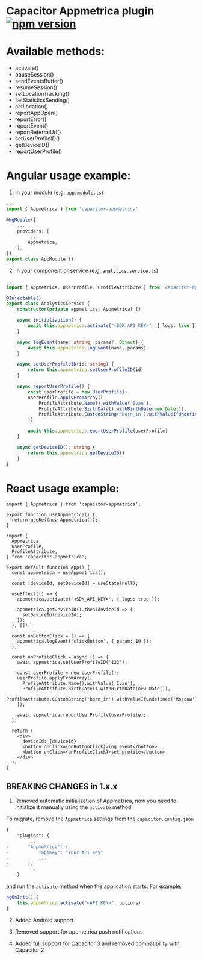 # Capacitor Appmetrica plugin [![npm version](https://badge.fury.io/js/capacitor-appmetrica.svg)](https://badge.fury.io/js/capacitor-appmetrica)

# Available methods:

- activate()
- pauseSession()
- sendEventsBuffer()
- resumeSession()
- setLocationTracking()
- setStatisticsSending()
- setLocation()
- reportAppOpen()
- reportError()
- reportEvent()
- reportReferralUrl()
- setUserProfileID()
- getDeviceID()
- reportUserProfile()

# Angular usage example:

1. In your module (e.g. `app.module.ts`)

```ts
...
import { Appmetrica } from 'capacitor-appmetrica'

@NgModule({
	...
	providers: [
		...
		Appmetrica,
	],
})
export class AppModule {}

```

2. In your component or service (e.g. `analytics.service.ts`)

```ts
...
import { Appmetrica, UserProfile, ProfileAttribute } from 'capacitor-appmetrica'

@Injectable()
export class AnalyticsService {
	constructor(private appmetrica: Appmetrica) {}

	async initialization() {
		await this.appmetrica.activate("<SDK_API_KEY>", { logs: true })
	}

	async logEvent(name: string, params?: Object) {
		await this.appmetrica.logEvent(name, params)
	}

	async setUserProfileID(id: string) {
		return this.appmetrica.setUserProfileID(id)
	}

	async reportUserProfile() {
		const userProfile = new UserProfile()
		userProfile.applyFromArray([
			ProfileAttribute.Name().withValue('Ivan'),
			ProfileAttribute.BirthDate().withBirthDate(new Date()),
			ProfileAttribute.CustomString('born_in').withValueIfUndefined('Moscow'),
		])

		await this.appmetrica.reportUserProfile(userProfile)
	}

	async getDeviceID(): string {
		return this.appmetrica.getDeviceID()
	}
}

```

# React usage example:

```tsx
import { Appmetrica } from 'capacitor-appmetrica';

export function useAppmetrica() {
  return useRef(new Appmetrica());
}
```

```tsx
import {
  Appmetrica,
  UserProfile,
  ProfileAttribute,
} from 'capacitor-appmetrica';

export default function App() {
  const appmetrica = useAppmetrica();

  const [deviceId, setDeviceId] = useState(null);

  useEffect(() => {
    appmetrica.activate('<SDK_API_KEY>', { logs: true });

    appmetrica.getDeviceID().then(deviceId => {
      setDeviceId(deviceId);
    });
  }, []);

  const onButtonClick = () => {
    appmetrica.logEvent('clickButton', { param: 10 });
  };

  const onProfileClick = async () => {
    await appmetrica.setUserProfileID('123');

    const userProfile = new UserProfile();
    userProfile.applyFromArray([
      ProfileAttribute.Name().withValue('Ivan'),
      ProfileAttribute.BirthDate().withBirthDate(new Date()),
      ProfileAttribute.CustomString('born_in').withValueIfUndefined('Moscow'),
    ]);

    await appmetrica.reportUserProfile(userProfile);
  };

  return (
    <div>
      deviceId: {deviceId}
      <button onClick={onButtonClick}>log event</button>
      <button onClick={onProfileClick}>set profile</button>
    </div>
  );
}
```

## BREAKING CHANGES in 1.x.x

1. Removed automatic initialization of Appmetrica, now you need to initialize it manually using the `activate` method

To migrate, remove the `Appmetrica` settings from the `capacitor.config.json`

```diff
{
	"plugins": {
		...
-		"Appmetrica": {
-			"apiKey": "Your API key"
-			...
-		},
		...
	}
```

and run the `activate` method when the application starts. For example:

```typescript
ngOnInit() {
	this.appmetrica.activate("<API_KEY>", options)
}
```

2. Added Android support

3. Removed support for appmetrica push notifications

4. Added full support for Capacitor 3 and removed compatibility with Capacitor 2
